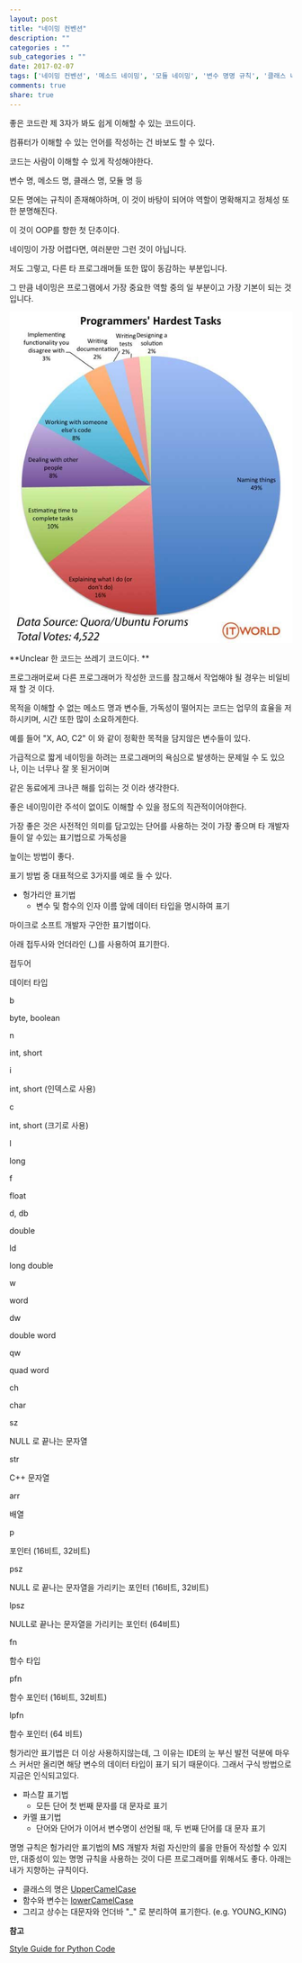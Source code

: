 ```yaml
---
layout: post
title: "네이밍 컨벤션"
description: ""
categories : ""
sub_categories : ""
date: 2017-02-07
tags: ['네이밍 컨벤션', '메소드 네이밍', '모듈 네이밍', '변수 명명 규칙', '클래스 네이밍']
comments: true
share: true
---
```


좋은 코드란 제 3자가 봐도 쉽게 이해할 수 있는 코드이다.

컴퓨터가 이해할 수 있는 언어를 작성하는 건 바보도 할 수 있다.

코드는 사람이 이해할 수 있게 작성해야한다.

  

변수 명, 메소드 명, 클래스 명, 모듈 명 등

모든 명에는 규칙이 존재해야하며, 이 것이 바탕이 되어야 역할이 명확해지고 정체성 또한 분명해진다.

이 것이 OOP를 향한 첫 단추이다.

  

네이밍이 가장 어렵다면, 여러분만 그런 것이 아닙니다.

저도 그렇고, 다른 타 프로그래머들 또한 많이 동감하는 부분입니다.

  

그 만큼 네이밍은 프로그램에서 가장 중요한 역할 중의 일 부분이고 가장 기본이 되는 것 입니다.

  

![](/assets/images/posts/729/245BA0335899B6BB088567.JPEG)

  

  

  

**Unclear 한 코드는 쓰레기 코드이다. **

  

프로그래머로써 다른 프로그래머가 작성한 코드를 참고해서 작업해야 될 경우는 비일비재 할 것 이다.

목적을 이해할 수 없는 메소드 명과 변수들, 가독성이 떨어지는 코드는 업무의 효율을 저하시키며, 시간 또한 많이 소요하게한다.

  

예를 들어 "X, AO, C2" 이 와 같이 정확한 목적을 담지않은 변수들이 있다.

가급적으로 짧게 네이밍을 하려는 프로그래머의 욕심으로 발생하는 문제일 수 도 있으나, 이는 너무나 잘 못 된거이며

같은 동료에게 크나큰 해를 입히는 것 이라 생각한다.

  

좋은 네이밍이란 주석이 없이도 이해할 수 있을 정도의 직관적이어야한다.

가장 좋은 것은 사전적인 의미를 담고있는 단어를 사용하는 것이 가장 좋으며 타 개발자들이 알 수있는 표기법으로 가독성을

높이는 방법이 좋다.

  

표기 방법 중 대표적으로 3가지를 예로 들 수 있다.

  

  * 헝가리안 표기법
    * 변수 및 함수의 인자 이름 앞에 데이터 타입을 명시하여 표기

마이크로 소프트 개발자 구안한 표기법이다.

아래 접두사와 언더라인 (_)를 사용하여 표기한다.

  

접두어

데이터 타입

b

byte, boolean

n

int, short

i

int, short (인덱스로 사용)

c

int, short (크기로 사용)

l

long

f

float

d, db

double

ld

long double

w

word

dw

double word

qw

quad word

ch

char

sz

NULL 로 끝나는 문자열

str

C++ 문자열

arr

배열

p

포인터 (16비트, 32비트)

psz

NULL 로 끝나는 문자열을 가리키는 포인터 (16비트, 32비트)

lpsz

NULL로 끝나는 문자열을 가리키는 포인터 (64비트)

fn

함수 타입

pfn

함수 포인터 (16비트, 32비트)

lpfn

함수 포인터 (64 비트)

  

  

헝가리안 표기법은 더 이상 사용하지않는데, 그 이유는 IDE의 눈 부신 발전 덕분에 마우스 커서만 올리면 해당 변수의 데이터 타입이 표기
되기 때문이다. 그래서 구식 방법으로 지금은 인식되고있다.

  

  * 파스칼 표기법
    * 모든 단어 첫 번째 문자를 대 문자로 표기
  * 카멜 표기법
    * 단어와 단어가 이어서 변수명이 선언될 때, 두 번째 단어를 대 문자 표기

명명 규칙은 헝가리안 표기법의 MS 개발자 처럼 자신만의 룰을 만들어 작성할 수 있지만, 대중성이 있는 명명 규칙을 사용하는 것이 다른
프로그래머를 위해서도 좋다. 아래는 내가 지향하는 규칙이다.

  

  * 클래스의 명은 [UpperCamelCase](http://searchmicroservices.techtarget.com/definition/UpperCamelCase)
  * 함수와 변수는 [lowerCamelCase](http://searchmicroservices.techtarget.com/definition/lowerCamelCase)
  * 그리고 상수는 대문자와 언더바 "_" 로 분리하여 표기한다. (e.g. YOUNG_KING)

  

  

**참고**

  

[Style Guide for Python Code](https://www.python.org/dev/peps/pep-0008/)

